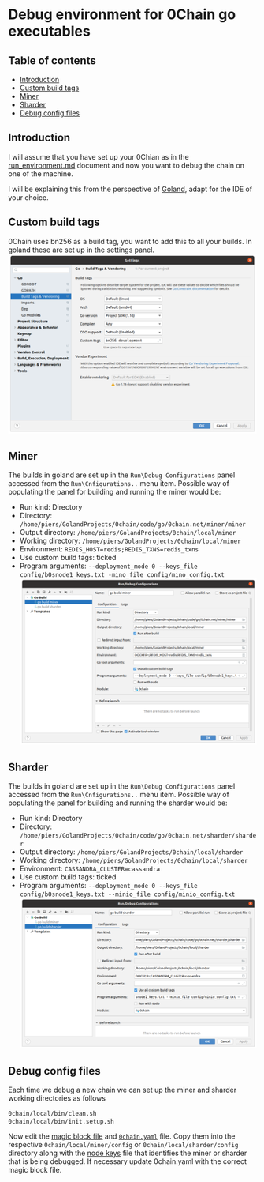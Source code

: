 # Debug environment for 0Chain go executables

## Table of contents

- [Introduction](#introduction)
- [Custom build tags](#custom-build-tags)
- [Miner](#miner)     
- [Sharder](#Sharder)
- [Debug config files](#debug-config-files)

## Introduction

I will assume that you have set up your 0Chian as in the
[run_environment.md](https://github.com/0chain/0chain/blob/debug_builds/local/run_environment.md)
document and now you want to debug the chain on one of the machine.

I will be explaining this from the perspective of 
[Goland](https://www.jetbrains.com/go/promo/?gclid=CjwKCAiAm-2BBhANEiwAe7eyFHLK4O3pHcNb0Vi_q4l5pOkSoeLN4XTYNFXJYeJbFBWQ0NzEeTEixBoCAEoQAvD_BwE),
adapt for the IDE of your choice.

## Custom build tags

0Chain uses bn256 as a build tag, you want to add this to all your builds. In goland 
these are set up in the settings panel.  
![pierses image](https://github.com/0chain/0chain/blob/debug_builds/local/goland%20settings.png?raw=true)

## Miner
The builds in goland are set up in the `Run\Debug Configurations` panel accessed from the
`Run\Cnfigurations..` menu item. 
Possible way of populating the panel for building and running the miner would be:
* Run kind: Directory
* Directory: `/home/piers/GolandProjects/0chain/code/go/0chain.net/miner/miner`
* Output directory: `/home/piers/GolandProjects/0chain/local/miner`
* Working directory: `/home/piers/GolandProjects/0chain/local/miner`  
* Environment: `REDIS_HOST=redis;REDIS_TXNS=redis_txns`
* Use custom build tags: ticked
* Program arguments: `--deployment_mode 0 --keys_file config/b0snode1_keys.txt -mino_file config/mino_config.txt` 
![pierses image](https://github.com/0chain/0chain/blob/debug_builds/local/goland%20miner.png?raw=true)

## Sharder
The builds in goland are set up in the `Run\Debug Configurations` panel accessed from the
`Run\Cnfigurations..` menu item.
Possible way of populating the panel for building and running the sharder would be:
* Run kind: Directory
* Directory: `/home/piers/GolandProjects/0chain/code/go/0chain.net/sharder/sharder`
* Output directory: `/home/piers/GolandProjects/0chain/local/sharder`
* Working directory: `/home/piers/GolandProjects/0chain/local/sharder`
* Environment: `CASSANDRA_CLUSTER=cassandra`
* Use custom build tags: ticked
* Program arguments: `--deployment_mode 0 --keys_file config/b0snode1_keys.txt --minio_file config/minio_config.txt`
![pierses image](https://github.com/0chain/0chain/blob/debug_builds/local/goland%20sharder.png?raw=true)
  
## Debug config files

Each time we debug a new chain we can set up the miner and sharder working directories as follows
```shell
0chain/local/bin/clean.sh
0chain/local/bin/init.setup.sh
```
Now edit the [magic block file](https://github.com/0chain/0chain/blob/debug_builds/local/run_environment.md#magic-block) and 
[`0chain.yaml`](https://github.com/0chain/0chain/blob/debug_builds/local/run_environment.md#0chain-yaml) file. Copy them 
into the respective `0chain/local/miner/config` or `0chain/local/sharder/config` directory along with the 
[node keys](https://github.com/0chain/0chain/blob/debug_builds/local/run_environment.md#node-keys)
file that identifies the miner or sharder that is being debugged. If necessary update
0chain.yaml with the correct magic block file.
